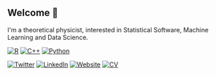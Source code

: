## Welcome 👋

I'm a theoretical physicist, interested in Statistical Software, Machine Learning and Data Science.

[![R](https://img.shields.io/badge/-R-blue?style=flat-square&logo=R)](https://www.r-project.org/)
[![C++](https://img.shields.io/badge/-c++-red?logo=c%2B%2B&style=flat-square)](https://www.cplusplus.com/)
[![Python](https://img.shields.io/badge/-Python-yellow?style=flat-square&logo=python)](https://www.python.org/)

[![Twitter](https://img.shields.io/badge/Twitter-%231DA1F2.svg?style=flat-square&logo=Twitter&logoColor=white)](https://twitter.com/ValerioGherardi)
[![LinkedIn](https://img.shields.io/badge/LinkedIn-%230077B5.svg?style=flat-square&logo=linkedin&logoColor=white)](https://www.linkedin.com/in/vgherard/)
[![Website](https://img.shields.io/badge/-Website-red?style=flat-square)](https://vgherard.github.io/)
[![CV](https://img.shields.io/badge/-Download%20CV-green?style=flat-square)](https://raw.githubusercontent.com/vgherard/cv/master/cv/cv.pdf)

<!--
**vgherard/vgherard** is a ✨ _special_ ✨ repository because its `README.md` (this file) appears on your GitHub profile.

Here are some ideas to get you started:

- 🔭 I’m currently working on ...
- 🌱 I’m currently learning ...
- 👯 I’m looking to collaborate on ...
- 🤔 I’m looking for help with ...
- 💬 Ask me about ...
- 📫 How to reach me: ...
- 😄 Pronouns: ...
- ⚡ Fun fact: ...
-->

